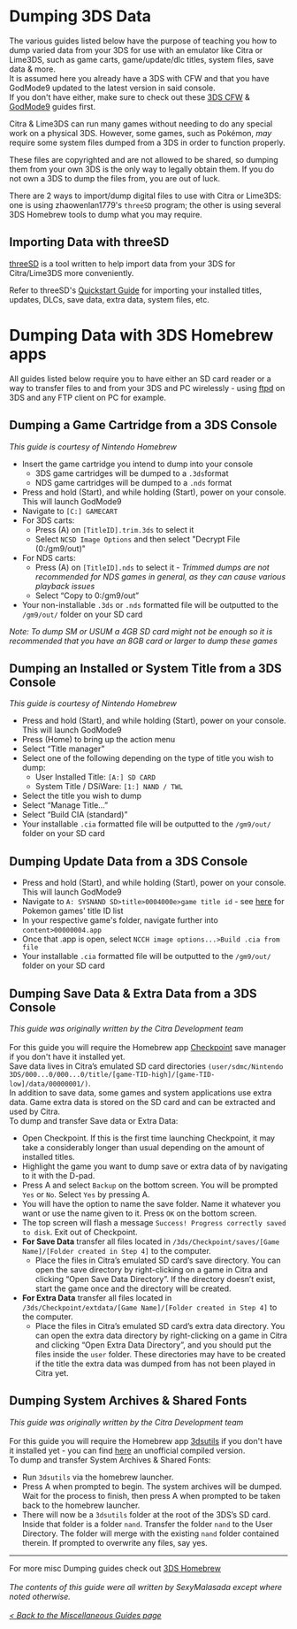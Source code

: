 # Dumping 3DS Data

The various guides listed below have the purpose of teaching you how to dump varied data from your 3DS for use with an emulator like Citra or Lime3DS, such as game carts, game/update/dlc titles, system files, save data & more.<br>
It is assumed here you already have a 3DS with CFW and that you have GodMode9 updated to the latest version in said console.<br>
If you don't have either, make sure to check out these [3DS CFW](https://3ds.hacks.guide/) & [GodMode9](https://3ds.hacks.guide/godmode9-usage) guides first.<br>

Citra & Lime3DS can run many games without needing to do any special work on a physical 3DS. However, some games, such as Pokémon, _may_ require some system files dumped from a 3DS in order to function properly.<br>

These files are copyrighted and are not allowed to be shared, so dumping them from your own 3DS is the only way to legally obtain them. If you do not own a 3DS to dump the files from, you are out of luck.<br>

There are 2 ways to import/dump digital files to use with Citra or Lime3DS: one is using zhaowenlan1779's `threeSD` program; the other is using several 3DS Homebrew tools to dump what you may require.

## Importing Data with threeSD

[threeSD](https://github.com/zhaowenlan1779/threeSD) is a tool written to help import data from your 3DS for Citra/Lime3DS more conveniently.

Refer to threeSD's [Quickstart Guide](https://github.com/zhaowenlan1779/threeSD/wiki/Quickstart-Guide) for importing your installed titles, updates, DLCs, save data, extra data, system files, etc. 

# Dumping Data with 3DS Homebrew apps

All guides listed below require you to have either an SD card reader or a way to transfer files to and from your 3DS and PC wirelessly - using [ftpd](https://github.com/mtheall/ftpd) on 3DS and any FTP client on PC for example.

## Dumping a Game Cartridge from a 3DS Console
_This guide is courtesy of Nintendo Homebrew_
- Insert the game cartridge you intend to dump into your console
  - 3DS game cartridges will be dumped to a `.3ds`format
  - NDS game cartridges will be dumped to a `.nds` format
- Press and hold (Start), and while holding (Start), power on your console. This will launch GodMode9
- Navigate to `[C:] GAMECART`
- For 3DS carts:
  - Press (A) on `[TitleID].trim.3ds` to select it
  - Select `NCSD Image Options` and then select "Decrypt File (0:/gm9/out)"
- For NDS carts:
  - Press (A) on `[TitleID].nds` to select it - _Trimmed dumps are not recommended for NDS games in general, as they can cause various playback issues_
  - Select “Copy to 0:/gm9/out”
- Your non-installable `.3ds` or `.nds` formatted file will be outputted to the `/gm9/out/` folder on your SD card

_Note: To dump SM or USUM a 4GB SD card might not be enough so it is recommended that you have an 8GB card or larger to dump these games_

## Dumping an Installed or System Title from a 3DS Console
_This guide is courtesy of Nintendo Homebrew_
- Press and hold (Start), and while holding (Start), power on your console. This will launch GodMode9
- Press (Home) to bring up the action menu
- Select “Title manager”
- Select one of the following depending on the type of title you wish to dump:
  - User Installed Title: `[A:] SD CARD`
  - System Title / DSiWare: `[1:] NAND / TWL`
- Select the title you wish to dump
- Select “Manage Title…”
- Select “Build CIA (standard)”
- Your installable `.cia` formatted file will be outputted to the `/gm9/out/` folder on your SD card

## Dumping Update Data from a 3DS Console
- Press and hold (Start), and while holding (Start), power on your console. This will launch GodMode9
- Navigate to `A: SYSNAND SD>title>0004000e>game title id` - see [here](https://github.com/Wi-Fi-Labs/Labs-Guides/blob/main/MISC/3DS/CitraSetup.md#final-setup) for Pokemon games' title ID list
- In your respective game's folder, navigate further into `content>00000004.app`
- Once that .app is open, select `NCCH image options...>Build .cia from file`
- Your installable `.cia` formatted file will be outputted to the `/gm9/out/` folder on your SD card

## Dumping Save Data & Extra Data from a 3DS Console
_This guide was originally written by the Citra Development team_<br><br>
For this guide you will require the Homebrew app [Checkpoint](https://github.com/BernardoGiordano/Checkpoint) save manager if you don't have it installed yet.<br>
Save data lives in Citra’s emulated SD card directories `(user/sdmc/Nintendo 3DS/000...0/000...0/title/[game-TID-high]/[game-TID-low]/data/00000001/)`.<br>
In addition to save data, some games and system applications use extra data. Game extra data is stored on the SD card and can be extracted and used by Citra.<br>
To dump and transfer Save data or Extra Data:
- Open Checkpoint. If this is the first time launching Checkpoint, it may take a considerably longer than usual depending on the amount of installed titles.
- Highlight the game you want to dump save or extra data of by navigating to it with the D-pad.
- Press A and select `Backup` on the bottom screen. You will be prompted `Yes` or `No`. Select `Yes` by pressing A.
- You will have the option to name the save folder. Name it whatever you want or use the name given to it. Press `OK` on the bottom screen.
- The top screen will flash a message `Success! Progress correctly saved to disk`. Exit out of Checkpoint.
- **For Save Data** transfer all files located in `/3ds/Checkpoint/saves/[Game Name]/[Folder created in Step 4]` to the computer.
  - Place the files in Citra’s emulated SD card’s save directory. You can open the save directory by right-clicking on a game in Citra and clicking “Open Save Data Directory”. If the directory doesn’t exist, start the game once and the directory will be created.
- **For Extra Data** transfer all files located in `/3ds/Checkpoint/extdata/[Game Name]/[Folder created in Step 4]` to the computer.
  - Place the files in Citra’s emulated SD card’s extra data directory. You can open the extra data directory by right-clicking on a game in Citra and clicking “Open Extra Data Directory”, and you should put the files inside the `user` folder. These directories may have to be created if the title the extra data was dumped from has not been played in Citra yet. 

## Dumping System Archives & Shared Fonts
_This guide was originally written by the Citra Development team_<br><br>
For this guide you will require the Homebrew app [3dsutils](https://github.com/ahmubashshir/3ds-utils) if you don't have it installed yet - you can find [here](https://cdn.discordapp.com/attachments/242442830486700045/357712552999911424/3dsutils-master-f73f28f.3dsx) an unofficial compiled version.<br>
To dump and transfer System Archives & Shared Fonts:
- Run `3dsutils` via the homebrew launcher.
- Press A when prompted to begin. The system archives will be dumped. Wait for the process to finish, then press A when prompted to be taken back to the homebrew launcher.
- There will now be a `3dsutils` folder at the root of the 3DS’s SD card. Inside that folder is a folder `nand`. Transfer the folder `nand` to the User Directory. The folder will merge with the existing `nand` folder contained therein. If prompted to overwrite any files, say yes.

***
For more misc Dumping guides check out [3DS Homebrew](https://3ds.hacks.guide/dumping-titles-and-game-cartridges)<br><br>
_The contents of this guide were all written by SexyMalasada except where noted otherwise._<br><br>
_[< Back to the Miscellaneous Guides page](https://github.com/Wi-Fi-Labs/Labs-Guides/tree/main/MISC)_
